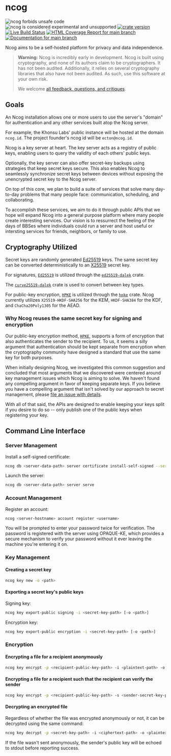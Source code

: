 # ncog

![ncog forbids unsafe code](https://img.shields.io/badge/unsafe-forbid-success)
![ncog is considered experimental and unsupported](https://img.shields.io/badge/status-experimental-blueviolet)
[![crate version](https://img.shields.io/crates/v/ncog.svg)](https://crates.io/crates/ncog)
[![Live Build Status](https://img.shields.io/github/workflow/status/khonsulabs/ncog/Tests/main)](https://github.com/khonsulabs/ncog/actions?query=workflow:Tests)
[![HTML Coverage Report for `main` branch](https://khonsulabs.github.io/ncog/coverage/badge.svg)](https://ncog.dev/coverage/)
[![Documentation for `main` branch](https://img.shields.io/badge/docs-main-informational)](https://ncog.dev/main/ncog/)

Ncog aims to be a self-hosted platform for privacy and data independence.

> **Warning:** Ncog is incredibly early in development. Ncog is built using cryptography, and none of its authors claim to be cryptographers. It has not been audited. Additionally, it relies on several cryptography libraries that
also have not been audited. As such, use this software at your own risk.
> 
> We welcome [all feedback, questions, and critiques](https://github.com/khonsulabs/ncog/issues/new).

## Goals

An Ncog installation allows one or more users to use the server's "domain" for authentication and any other services built atop the Ncog server.

For example, the Khonsu Labs' public instance will be hosted at the domain `ncog.id`. The project founder's ncog id will be `ecton@ncog.id`.

Ncog is a key server at heart. The key server acts as a registry of public keys, enabling users to query the validity of each others' public keys.

Optionally, the key server can also offer secret-key backups using strategies that keep secret keys secure. This also enables Ncog to seamlessly synchronize secret keys between devices without exposing the unencrypted secret key to the Ncog server.

On top of this core, we plan to build a suite of services that solve many day-to-day problems that many people face: communication, scheduling, and collaborating.

To accomplish these services, we aim to do it through public APIs that we hope will expand Ncog into a general purpose platform where many people create interesting services. Our vision is to ressurrect the feeling of the days of BBSes where individuals could run a server and host useful or intersting services for friends, neighbors, or family to use.

## Cryptography Utilized

Secret keys are randomly generated [Ed25519][ed25519-dalek] keys. The same secret key can be converted deterministically to an [X25519](https://github.com/dalek-cryptography/x25519-dalek) secret key.

For signatures, [`Ed25519`](https://en.wikipedia.org/wiki/EdDSA) is utilized through the [`ed25519-dalek`][ed25519-dalek] crate.

The [`curve25519-dalek`](https://github.com/dalek-cryptography/curve25519-dalek) crate is used to convert between key types.

For public-key encryption, [`HPKE`][hpke] is utilized through the [`hpke`](https://github.com/rozbb/rust-hpke) crate. Ncog currently utilizes `X25519-HKDF-SHA256` for the KEM, `HKDF-SHA384` for the KDF, and `ChaCha20Poly1305` for the AEAD.

### Why Ncog reuses the same secret key for signing and encryption

Our public-key encryption method, [`HPKE`][hpke], supports a form of encryption that also authenticates the sender to the recipient. To us, it seems a silly argument that authentication should be kept separate from encryption when the cryptography community have designed a standard that use the same key for both purposes.

When initially designing Ncog, we investigated this common suggestion and concluded that most arguments that we discovered were centered around key management issues which Ncog is aiming to solve. We haven't found any compelling argument in favor of keeping separate keys. If you believe you have a compelling argument that isn't solved by our approach to secret management, please [file an issue with details](https://github.com/khonsulabs/ncog/issues/new).

With all of that said, the APIs are designed to enable keeping your keys split if you desire to do so -- only publish one of the public keys when registering your key.

## Command Line Interface

### Server Management

Install a self-signed certificate:
```sh
ncog db <server-data-path> server certificate install-self-signed --server-name <hostname>
```

Launch the server:
```sh
ncog db <server-data-path> server serve
```

### Account Management

Register an account:
```sh
ncog <server-hostname> account register <username>
```

You will be prompted to enter your password twice for verification. The password is registered with the server using OPAQUE-KE, which provides a secure mechanism to verify your password without it ever leaving the machine you're entering it on.

### Key Management

#### Creating a secret key

```sh
ncog key new -o <path>
```

#### Exporting a secret key's public keys

Signing key:

```sh
ncog key export-public signing -i <secret-key-path> [-o <path>]
```

Encryption key:

```sh
ncog key export-public encryption -i <secret-key-path> [-o <path>]
```

### Encryption

#### Encrypting a file for a recipient anonymously

```sh
ncog key encrypt -p <recipient-public-key-path> -i <plaintext-path> -o <ciphertext-path>
```

#### Encrypting a file for a recipient such that the recipient can verify the sender

```sh
ncog key encrypt -p <recipient-public-key-path> -s <sender-secret-key-path> -i <plaintext-path> -o <ciphertext-path>
```

#### Decrypting an encrypted file

Regardless of whether the file was encrypted anonymously or not, it can be decrypted using the same command:

```sh
ncog key decrypt -p <secret-key-path> -i <ciphertext-path> -o <plaintext-path>
```

If the file wasn't sent anonymously, the sender's public key will be echoed to stdout before reporting success.

[hpke]: https://datatracker.ietf.org/doc/draft-irtf-cfrg-hpke/
[ed25519-dalek]: https://github.com/dalek-cryptography/ed25519-dalek